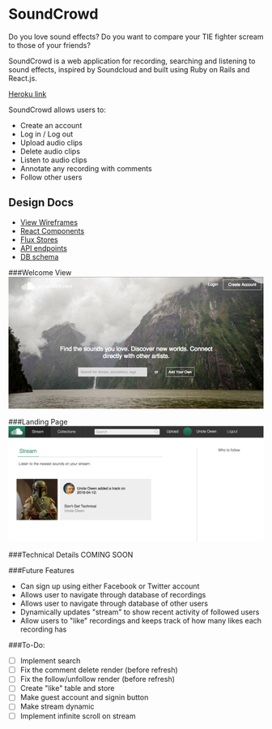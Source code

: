 # SoundCrowd

Do you love sound effects? Do you want to compare your TIE fighter scream to those of your friends?

SoundCrowd is a web application for recording, searching and listening to sound effects, inspired by Soundcloud and built using Ruby on Rails and React.js.

[Heroku link][heroku]

[heroku]: www.sound-crowd.top

SoundCrowd allows users to:

- Create an account
- Log in / Log out
- Upload audio clips
- Delete audio clips
- Listen to audio clips
- Annotate any recording with comments
- Follow other users

## Design Docs
* [View Wireframes][views]
* [React Components][components]
* [Flux Stores][stores]
* [API endpoints][api-endpoints]
* [DB schema][schema]

[views]: ./docs/views.md
[components]: ./docs/components.md
[stores]: ./docs/stores.md
[api-endpoints]: ./docs/api-endpoints.md
[schema]: ./docs/schema.md

###Welcome View
![welcome]

###Landing Page
![landingPage]

###Technical Details
COMING SOON

###Future Features
* Can sign up using either Facebook or Twitter account
* Allows user to navigate through database of recordings
* Allows user to navigate through database of other users
* Dynamically updates "stream" to show recent activity of followed users
* Allow users to "like" recordings and keeps track of how many likes each recording has

###To-Do:
* [ ] Implement search
* [ ] Fix the comment delete render (before refresh)
* [ ] Fix the follow/unfollow render (before refresh)
* [ ] Create "like" table and store
* [ ] Make guest account and signin button
* [ ] Make stream dynamic
* [ ] Implement infinite scroll on stream

[welcome]: ./docs/images/welcome.png
[landingPage]: ./docs/images/landing.png
